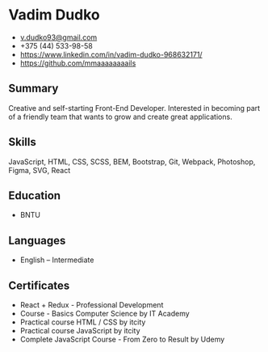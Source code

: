 # Vadim Dudko

- v.dudko93@gmail.com
- +375 (44) 533-98-58
- https://www.linkedin.com/in/vadim-dudko-968632171/
- https://github.com/mmaaaaaaaails

## Summary

Creative and self-starting Front-End Developer. Interested in becoming part of a friendly team that wants to grow and create great applications.

## Skills

JavaScript, HTML, CSS, SCSS, BEM, Bootstrap, Git, Webpack, Photoshop, Figma, SVG, React

## Education

- BNTU

## Languages

- English – Intermediate

## Сertificates

- React + Redux - Professional Development
- Сourse - Basics Computer Science by IT Academy
- Practical course HTML / CSS by itcity
- Practical course JavaScript by itcity
- Complete JavaScript Course - From Zero to Result by Udemy

